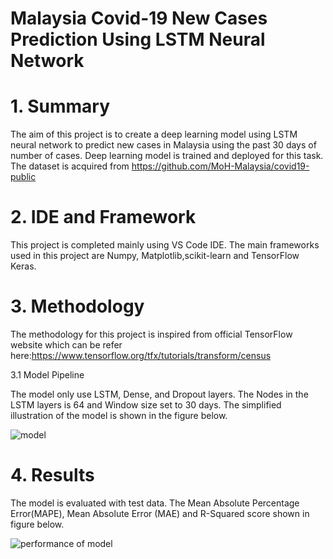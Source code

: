 # Malaysia Covid-19 New Cases Prediction Using LSTM Neural Network
# 1. Summary 
The aim of this project is to create a deep learning model using LSTM neural network to predict new cases in Malaysia using the past 30 days of number of cases. Deep learning model is trained and deployed for this task. The dataset is acquired from https://github.com/MoH-Malaysia/covid19-public
# 2. IDE and Framework
This project is completed mainly using VS Code IDE. The main frameworks used in this project are Numpy, Matplotlib,scikit-learn and TensorFlow Keras.
# 3. Methodology
The methodology for this project is inspired from official TensorFlow website which can be refer here:https://www.tensorflow.org/tfx/tutorials/transform/census

3.1 Model Pipeline

The model only use  LSTM, Dense, and Dropout layers. The Nodes in the LSTM layers is 64 and Window size set to 30 days. The simplified illustration of the model is shown in the figure below.

![model](https://user-images.githubusercontent.com/124944787/220149638-608908bd-6bcd-4b3e-8500-358e27299996.png)

# 4. Results
The model is evaluated with test data. The Mean Absolute Percentage Error(MAPE), Mean Absolute Error (MAE) and R-Squared score shown in figure below.

![performance of model](https://user-images.githubusercontent.com/124944787/221622146-e549eb49-724f-4e72-b426-0e0377e53199.png)
